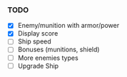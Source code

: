 ### TODO
- [x] Enemy/munition with armor/power
- [x] Display score
- [ ] Ship speed
- [ ] Bonuses (munitions, shield)
- [ ] More enemies types
- [ ] Upgrade Ship
